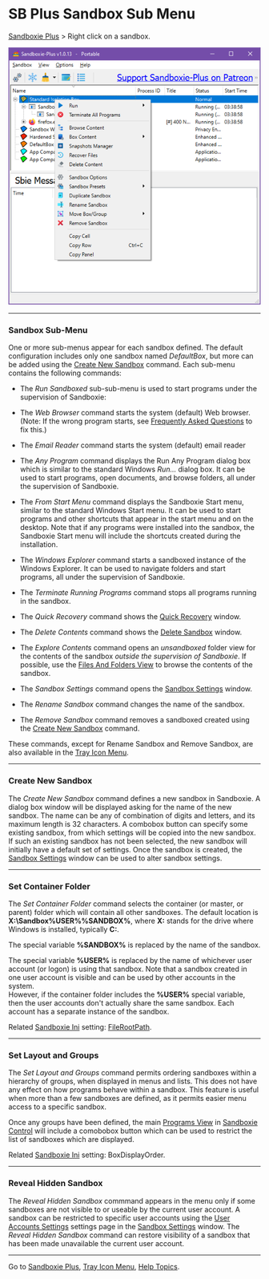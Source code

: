 # SB Plus Sandbox Sub Menu

[Sandboxie Plus](SandboxiePlus.md) > Right click on a sandbox.

<img title="" src="../Media/SBPlusSandboxRightClickMenu.png" alt="" width="559">

* * *

### Sandbox Sub-Menu

One or more sub-menus appear for each sandbox defined. The default configuration includes only one sandbox named _DefaultBox_, but more can be added using the [Create New Sandbox](SandboxMenu.md#create-new-sandbox) command. Each sub-menu contains the following commands:

* The _Run Sandboxed_ sub-sub-menu is used to start programs under the supervision of Sandboxie:

* The _Web Browser_ command starts the system (default) Web browser.  
  (Note: If the wrong program starts, see [Frequently Asked Questions](FrequentlyAskedQuestions.md#why-does-the-wrong-program-start-when-i-run-my-default-web-browser-sandboxed) to fix this.)

* The _Email Reader_ command starts the system (default) email reader

* The _Any Program_ command displays the Run Any Program dialog box which is similar to the standard Windows _Run..._ dialog box. It can be used to start programs, open documents, and browse folders, all under the supervision of Sandboxie.

* The _From Start Menu_ command displays the Sandboxie Start menu, similar to the standard Windows Start menu. It can be used to start programs and other shortcuts that appear in the start menu and on the desktop. Note that if any programs were installed into the sandbox, the Sandboxie Start menu will include the shortcuts created during the installation.

* The _Windows Explorer_ command starts a sandboxed instance of the Windows Explorer. It can be used to navigate folders and start programs, all under the supervision of Sandboxie.

* The _Terminate Running Programs_ command stops all programs running in the sandbox.

* The _Quick Recovery_ command shows the [Quick Recovery](QuickRecovery.md) window.

* The _Delete Contents_ command shows the [Delete Sandbox](DeleteSandbox.md) window.

* The _Explore Contents_ command opens an _unsandboxed_ folder view for the contents of the sandbox _outside the supervision of Sandboxie_. If possible, use the [Files And Folders View](FilesAndFoldersView.md) to browse the contents of the sandbox.

* The _Sandbox Settings_ command opens the [Sandbox Settings](SandboxSettings.md) window.

* The _Rename Sandbox_ command changes the name of the sandbox.

* The _Remove Sandbox_ command removes a sandboxed created using the [Create New Sandbox](SandboxMenu.md#create-new-sandbox) command.

These commands, except for Rename Sandbox and Remove Sandbox, are also available in the [Tray Icon Menu](TrayIconMenu.md).

* * *

### Create New Sandbox

The _Create New Sandbox_ command defines a new sandbox in Sandboxie. A dialog box window will be displayed asking for the name of the new sandbox. The name can be any of combination of digits and letters, and its maximum length is 32 characters. A combobox button can specify some existing sandbox, from which settings will be copied into the new sandbox. If such an existing sandbox has not been selected, the new sandbox will initially have a default set of settings. Once the sandbox is created, the [Sandbox Settings](SandboxSettings.md) window can be used to alter sandbox settings.

* * *

### Set Container Folder

The _Set Container Folder_ command selects the container (or master, or parent) folder which will contain all other sandboxes. The default location is **X:\Sandbox\%USER%\%SANDBOX%**, where **X:** stands for the drive where Windows is installed, typically **C:**.

The special variable **%SANDBOX%** is replaced by the name of the sandbox.

The special variable **%USER%** is replaced by the name of whichever user account (or logon) is using that sandbox. Note that a sandbox created in one user account is visible and can be used by other accounts in the system.  
However, if the container folder includes the **%USER%** special variable, then the user accounts don't actually share the same sandbox. Each account has a separate instance of the sandbox.

Related [Sandboxie Ini](SandboxieIni.md) setting: [FileRootPath](FileRootPath.md).

* * *

### Set Layout and Groups

The _Set Layout and Groups_ command permits ordering sandboxes within a hierarchy of groups, when displayed in menus and lists. This does not have any effect on how programs behave within a sandbox. This feature is useful when more than a few sandboxes are defined, as it permits easier menu access to a specific sandbox.

Once any groups have been defined, the main [Programs View](ProgramsView.md) in [Sandboxie Control](SandboxieControl.md) will include a comobobox button which can be used to restrict the list of sandboxes which are displayed.

Related [Sandboxie Ini](SandboxieIni.md) setting: BoxDisplayOrder.

* * *

### Reveal Hidden Sandbox

The _Reveal Hidden Sandbox_ commmand appears in the menu only if some sandboxes are not visible to or useable by the current user account. A sandbox can be restricted to specific user accounts using the [User Accounts Settings](UserAccountsSettings.md) settings page in the [Sandbox Settings](SandboxSettings.md) window. The _Reveal Hidden Sandbox_ command can restore visibility of a sandbox that has been made unavailable the current user account.

* * *

Go to [Sandboxie Plus](SandboxiePlus.md#menus), [Tray Icon Menu](SBPlusTrayIconMenu.md), [Help Topics](HelpTopics.md).
